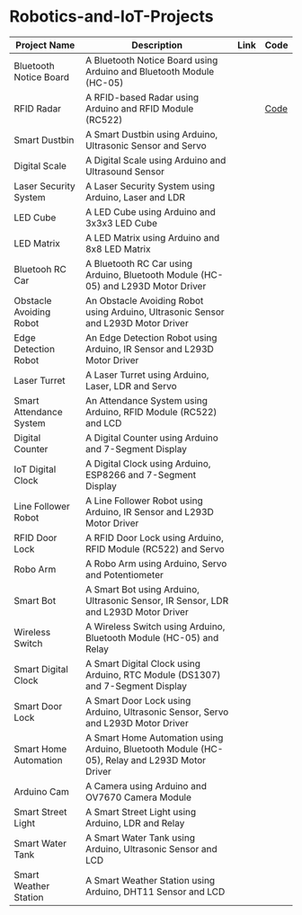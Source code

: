 # Robotics-and-IoT-Projects


| Project Name | Description | Link | Code |
| --- | --- | --- | --- |
| Bluetooth Notice Board | A Bluetooth Notice Board using Arduino and Bluetooth Module (HC-05) |  |  | [Code](/Bluetooth-Notice-Board) |
| RFID Radar | A RFID-based Radar using Arduino and RFID Module (RC522) |  | [Code](/Radar) |
| Smart Dustbin | A Smart Dustbin using Arduino, Ultrasonic Sensor and Servo |  |  |
| Digital Scale | A Digital Scale using Arduino and Ultrasound Sensor |  |  |
| Laser Security System | A Laser Security System using Arduino, Laser and LDR |  |  |
| LED Cube | A LED Cube using Arduino and 3x3x3 LED Cube |  |  |
| LED Matrix | A LED Matrix using Arduino and 8x8 LED Matrix |  |  |
| Bluetooh RC Car | A Bluetooth RC Car using Arduino, Bluetooth Module (HC-05) and L293D Motor Driver |  |  |
| Obstacle Avoiding Robot | An Obstacle Avoiding Robot using Arduino, Ultrasonic Sensor and L293D Motor Driver |  |  |
| Edge Detection Robot | An Edge Detection Robot using Arduino, IR Sensor and L293D Motor Driver |  |  |
| Laser Turret | A Laser Turret using Arduino, Laser, LDR and Servo |  |  |
| Smart Attendance System | An Attendance System using Arduino, RFID Module (RC522) and LCD |  |  |
| Digital Counter | A Digital Counter using Arduino and 7-Segment Display |  |  |
| IoT Digital Clock | A Digital Clock using Arduino, ESP8266 and 7-Segment Display |  |  |
| Line Follower Robot | A Line Follower Robot using Arduino, IR Sensor and L293D Motor Driver |  |  |
| RFID Door Lock | A RFID Door Lock using Arduino, RFID Module (RC522) and Servo |  |  |
| Robo Arm | A Robo Arm using Arduino, Servo and Potentiometer |  |  |
| Smart Bot | A Smart Bot using Arduino, Ultrasonic Sensor, IR Sensor, LDR and L293D Motor Driver |  |  |
| Wireless Switch | A Wireless Switch using Arduino, Bluetooth Module (HC-05) and Relay |  |  |
| Smart Digital Clock | A Smart Digital Clock using Arduino, RTC Module (DS1307) and 7-Segment Display |  |  |
| Smart Door Lock | A Smart Door Lock using Arduino, Ultrasonic Sensor, Servo and L293D Motor Driver |  |  |
| Smart Home Automation | A Smart Home Automation using Arduino, Bluetooth Module (HC-05), Relay and L293D Motor Driver |  |  |
| Arduino Cam | A Camera using Arduino and OV7670 Camera Module |  |  |
| Smart Street Light | A Smart Street Light using Arduino, LDR and Relay |  |  |
| Smart Water Tank | A Smart Water Tank using Arduino, Ultrasonic Sensor and LCD |  |  |
| Smart Weather Station | A Smart Weather Station using Arduino, DHT11 Sensor and LCD |  |  |

